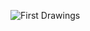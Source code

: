 ![First Drawings](https://github.com/user-attachments/assets/528eb90e-a6a7-4680-9db9-25cb488d34b1)

